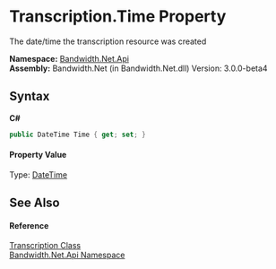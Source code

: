 ﻿# Transcription.Time Property 
 

The date/time the transcription resource was created

**Namespace:**&nbsp;<a href ="N_Bandwidth_Net_Api.md">Bandwidth.Net.Api</a><br />**Assembly:**&nbsp;Bandwidth.Net (in Bandwidth.Net.dll) Version: 3.0.0-beta4

## Syntax

**C#**<br />
``` C#
public DateTime Time { get; set; }
```


#### Property Value
Type: <a href="http://msdn2.microsoft.com/en-us/library/03ybds8y" target="_blank">DateTime</a>

## See Also


#### Reference
<a href ="T_Bandwidth_Net_Api_Transcription.md">Transcription Class</a><br /><a href ="N_Bandwidth_Net_Api.md">Bandwidth.Net.Api Namespace</a><br />